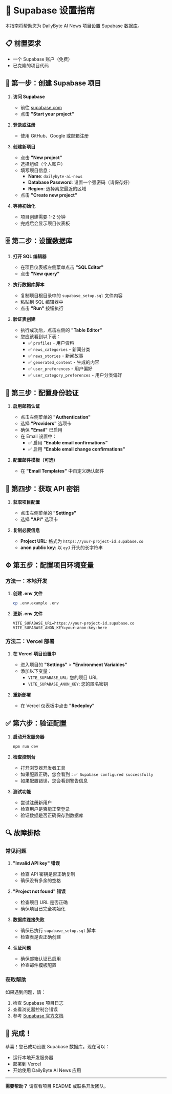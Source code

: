 # 🚀 Supabase 设置指南

本指南将帮助您为 DailyByte AI News 项目设置 Supabase 数据库。

## 📋 前置要求

- 一个 Supabase 账户（免费）
- 已克隆的项目代码

## 🔧 第一步：创建 Supabase 项目

1. **访问 Supabase**
   - 前往 [supabase.com](https://supabase.com)
   - 点击 **"Start your project"**

2. **登录或注册**
   - 使用 GitHub、Google 或邮箱注册

3. **创建新项目**
   - 点击 **"New project"**
   - 选择组织（个人账户）
   - 填写项目信息：
     - **Name**: `dailybyte-ai-news`
     - **Database Password**: 设置一个强密码（请保存好）
     - **Region**: 选择离您最近的区域
   - 点击 **"Create new project"**

4. **等待初始化**
   - 项目创建需要 1-2 分钟
   - 完成后会显示项目仪表板

## 🗄️ 第二步：设置数据库

1. **打开 SQL 编辑器**
   - 在项目仪表板左侧菜单点击 **"SQL Editor"**
   - 点击 **"New query"**

2. **执行数据库脚本**
   - 复制项目根目录中的 `supabase_setup.sql` 文件内容
   - 粘贴到 SQL 编辑器中
   - 点击 **"Run"** 按钮执行

3. **验证表创建**
   - 执行成功后，点击左侧的 **"Table Editor"**
   - 您应该看到以下表：
     - ✅ `profiles` - 用户资料
     - ✅ `news_categories` - 新闻分类
     - ✅ `news_stories` - 新闻故事
     - ✅ `generated_content` - 生成的内容
     - ✅ `user_preferences` - 用户偏好
     - ✅ `user_category_preferences` - 用户分类偏好

## 🔐 第三步：配置身份验证

1. **启用邮箱认证**
   - 点击左侧菜单的 **"Authentication"**
   - 选择 **"Providers"** 选项卡
   - 确保 **"Email"** 已启用
   - 在 Email 设置中：
     - ✅ 启用 **"Enable email confirmations"**
     - ✅ 启用 **"Enable email change confirmations"**

2. **配置邮件模板（可选）**
   - 在 **"Email Templates"** 中自定义确认邮件

## 🔑 第四步：获取 API 密钥

1. **获取项目配置**
   - 点击左侧菜单的 **"Settings"**
   - 选择 **"API"** 选项卡

2. **复制必要信息**
   - **Project URL**: 格式为 `https://your-project-id.supabase.co`
   - **anon public key**: 以 `eyJ` 开头的长字符串

## ⚙️ 第五步：配置项目环境变量

### 方法一：本地开发

1. **创建 .env 文件**
   ```bash
   cp .env.example .env
   ```

2. **更新 .env 文件**
   ```env
   VITE_SUPABASE_URL=https://your-project-id.supabase.co
   VITE_SUPABASE_ANON_KEY=your-anon-key-here
   ```

### 方法二：Vercel 部署

1. **在 Vercel 项目设置中**
   - 进入项目的 **"Settings"** > **"Environment Variables"**
   - 添加以下变量：
     - `VITE_SUPABASE_URL`: 您的项目 URL
     - `VITE_SUPABASE_ANON_KEY`: 您的匿名密钥

2. **重新部署**
   - 在 Vercel 仪表板中点击 **"Redeploy"**

## ✅ 第六步：验证配置

1. **启动开发服务器**
   ```bash
   npm run dev
   ```

2. **检查控制台**
   - 打开浏览器开发者工具
   - 如果配置正确，您会看到：`✅ Supabase configured successfully`
   - 如果配置错误，您会看到警告信息

3. **测试功能**
   - 尝试注册新用户
   - 检查用户是否能正常登录
   - 验证数据是否正确保存到数据库

## 🔍 故障排除

### 常见问题

1. **"Invalid API key" 错误**
   - 检查 API 密钥是否正确复制
   - 确保没有多余的空格

2. **"Project not found" 错误**
   - 检查项目 URL 是否正确
   - 确保项目已完全初始化

3. **数据库连接失败**
   - 确保已执行 `supabase_setup.sql` 脚本
   - 检查表是否正确创建

4. **认证问题**
   - 确保邮箱认证已启用
   - 检查邮件模板配置

### 获取帮助

如果遇到问题，请：
1. 检查 Supabase 项目日志
2. 查看浏览器控制台错误
3. 参考 [Supabase 官方文档](https://supabase.com/docs)

## 🎉 完成！

恭喜！您已成功设置 Supabase 数据库。现在可以：
- 运行本地开发服务器
- 部署到 Vercel
- 开始使用 DailyByte AI News 应用

---

**需要帮助？** 请查看项目 README 或联系开发团队。